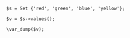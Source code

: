 ```basic-usage.php
$s = Set {'red', 'green', 'blue', 'yellow'};

$v = $s->values();

\var_dump($v);
```
